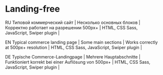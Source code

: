 # Landing-free

RU
Типовой коммерческий сайт |
Несколько основных блоков |
Корректно работает на разрешении 500px+ |
HTML, CSS Sass, JavaScript, Swiper plugin |

EN
Typical commerce landing page |
Some main sections |
Works correctly at 500px+ resolution |
HTML, CSS Sass, JavaScript, Swiper plugin |

DE
Typische Commerce-Landingpage |
Mehrere Hauptabschnitte |
Funktioniert korrekt bei einer Auflösung von 500px+ |
HTML, CSS Sass, JavaScript, Swiper plugin |
